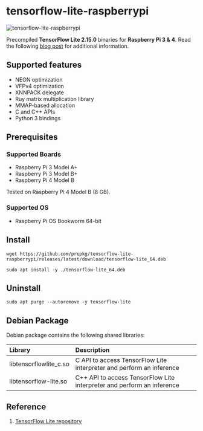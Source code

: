 # tensorflow-lite-raspberrypi

![tensorflow-lite-raspberrypi](https://i.ibb.co/T43zRmZ/tensorflow-lite-raspberrypi.png)

Precompiled **TensorFlow Lite 2.15.0** binaries for **Raspberry Pi 3 & 4**.
Read the following [blog post](https://lindevs.com/install-precompiled-tensorflow-lite-on-raspberry-pi) for additional information.

## Supported features

* NEON optimization
* VFPv4 optimization
* XNNPACK delegate
* Ruy matrix multiplication library
* MMAP-based allocation
* C and C++ APIs
* Python 3 bindings

## Prerequisites

### Supported Boards

* Raspberry Pi 3 Model A+
* Raspberry Pi 3 Model B+
* Raspberry Pi 4 Model B

Tested on Raspberry Pi 4 Model B (8 GB).

### Supported OS

* Raspberry Pi OS Bookworm 64-bit

## Install

```shell
wget https://github.com/prepkg/tensorflow-lite-raspberrypi/releases/latest/download/tensorflow-lite_64.deb
```

```shell
sudo apt install -y ./tensorflow-lite_64.deb
```

## Uninstall

```shell
sudo apt purge --autoremove -y tensorflow-lite
```

## Debian Package

Debian package contains the following shared libraries:

| Library                     | Description                                                            |
|:----------------------------|:-----------------------------------------------------------------------|
| libtensorflowlite_c.so      | C API to access TensorFlow Lite interpreter and perform an inference   |
| libtensorflow-lite.so       | C++ API to access TensorFlow Lite interpreter and perform an inference |

## Reference

1. [TensorFlow Lite repository](https://github.com/tensorflow/tensorflow/tree/master/tensorflow/lite)
